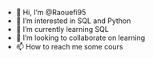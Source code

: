 - 👋 Hi, I’m @Raouefi95
- 👀 I’m interested in SQL and Python
- 🌱 I’m currently learning SQL
- 💞️ I’m looking to collaborate on learning
- 📫 How to reach me some cours 

<!---
Raouefi95/Raouefi95 is a ✨ special ✨ repository because its `README.md` (this file) appears on your GitHub profile.
You can click the Preview link to take a look at your changes.
--->
